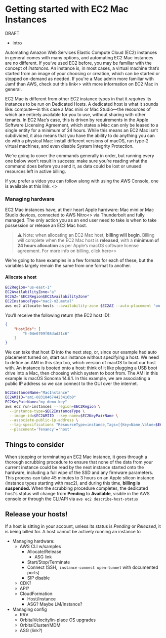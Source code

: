 # Getting started with EC2 Mac Instances

DRAFT

* Intro

Automating Amazon Web Services Elastic Compute Cloud (EC2) instances in general comes with many options, and automating EC2 Mac instances are no different. If you’ve used EC2 before, you may be familiar with the concept of *instances*. An instance is, in most cases, a virtual machine that’s started from an image of your choosing or creation, which can be started or stopped on-demand as needed. If you're a Mac admin more familiar with Jamf than AWS, check out this link<> with more information on EC2 Mac in general.

EC2 Mac is different from other EC2 instance types in that it *requires* its instances to be run on Dedicated Hosts. A dedicated host is what it sounds like: compute—in this case a Mac mini or Mac Studio—the resources of which are entirely available for you to use, without sharing with other tenants. In EC2 Mac’s case, this is driven by requirements in the Apple Software Licensing Agreement, which states a Mac can only be leased to a single entity for a minimum of 24 hours. While this means an EC2 Mac isn’t subdivided, it also means that you have the ability to do anything you can do with a physical Mac: install different versions of macOS, run type-2 virtual machines, and even disable System Integrity Protection. 

We’re going to cover the commands generally in order, but running every one below won’t result in success: make sure you’re reading what the command does before you send it, as data could be lost or unused resources left in active billing.

If you prefer a video you can follow along with using the AWS Console, one is available at this link. <>


### Managing hardware

EC2 Mac instances have, at their heart Apple hardware: Mac mini or Mac Studio devices, connected to AWS Nitro<> via Thunderbolt and fully managed. The only action you as an end user need to take is when to take possession or release an EC2 Mac host. 

> :warning: Note: when allocating an EC2 Mac host, **billing will begin**. Billing will complete when the EC2 Mac host is **released**, with a **minimum of 24 hours allocation** as per Apple’s macOS software license agreement. For more info on billing, click here<>

We’re going to have examples in a few formats for each of these, but the variables largely remain the same from one format to another. 


#### Allocate a host

```bash
EC2Region="us-east-1"
EC2AvailabilityZone="a"
EC2AZ="$EC2Region$EC2AvailabilityZone"
EC2InstanceType="mac2-m2.metal"
aws ec2 allocate-hosts --availability-zone $EC2AZ --auto-placement 'on' --host-recovery 'off' --quantity 1 --tag-specifications 'ResourceType=dedicated-host,Tags=[{Key=Name,Value=MacHost}]' --instance-type $EC2InstanceType
```
You’ll receive the following return (the EC2 host ID):

```json
{
    "HostIds": [
        "h-04e6709f08dad31c6"
    ]
}
```
We can take that host ID into the next step, or, since our example had auto placement turned on, start our instance without specifying a host. We need to define an AMI in this step too, which version of macOS to boot our host with. An instance is booted onto a host: think of it like plugging a USB boot drive into a Mac, then choosing which system to boot from. The AMI in this example is macOS Sonoma 14.6.1. In this example, we are associating a public IP address so we can connect to the GUI over the internet.

```bash
EC2InstanceName="MacInstance"
EC2AMIID="ami-083104674423416b8"
EC2KeyPairName="my-demo-key"
aws ec2 run-instances --region=$EC2Region \
  --instance-type=$EC2InstanceType \
  --image-id=$EC2AMIID --key-name=$EC2KeyPairName \
  --associate-public-ip-address \
  --tag-specifications "ResourceType=instance,Tags=[{Key=Name,Value=$EC2InstanceName}]" \
  --placement='Tenancy'='host'
```

## Things to consider

When stopping or terminating an EC2 Mac instance, it goes through a thorough scrubbing procedure to ensure that none of the data from your current instance could be read by the next instance started onto the hardware, including a full wipe of the SSD and any firmware parameters. This process can take 45 minutes to 3 hours on an Apple silicon instance (instance types starting with mac2), and during this time, **billing is suspended.** When the scrubbing procedure completes, the dedicated host's status will change from **Pending** to **Available**, visible in the AWS console or through the CLI/API via `aws ec2 describe-host-status`

## Release your hosts!

If a host is sitting in your account, unless its status is *Pending* or *Released*, it is being billed for. A host cannot be actively running an instance to 


* Managing hardware:
    * AWS CLI w/samples
        * Allocate/Release
            * ASG link
        * Start/Stop/Terminate
        * Connect (SSH,` instance-connect open-tunnel` with documented ports)
        * SIP disable
    * CDK?
    * API?
    * CloudFormation
        * Host/Instance
        * ASG? Maybe LM/Instance?
* Managing config
    * RRV
    * OrbitalVelocity/in-place OS upgrades
    * OrbitalCluster/MDM
    * ASG (link?)



